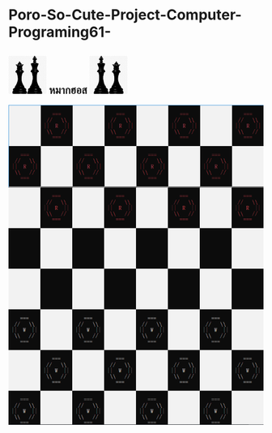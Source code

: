 # Poro-So-Cute-Project-Computer-Programing61-
## <a><img src="img/01.jpg" width="75px"></a> หมากฮอส <a><img src="img/02.jpg" width="75px"></a>
![](/img/03.png)
